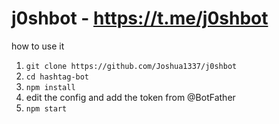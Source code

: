 # j0shbot - https://t.me/j0shbot

how to use it
1. `git clone https://github.com/Joshua1337/j0shbot`
2. `cd hashtag-bot`
3. `npm install`
4. edit the config and add the token from @BotFather
5. `npm start`
